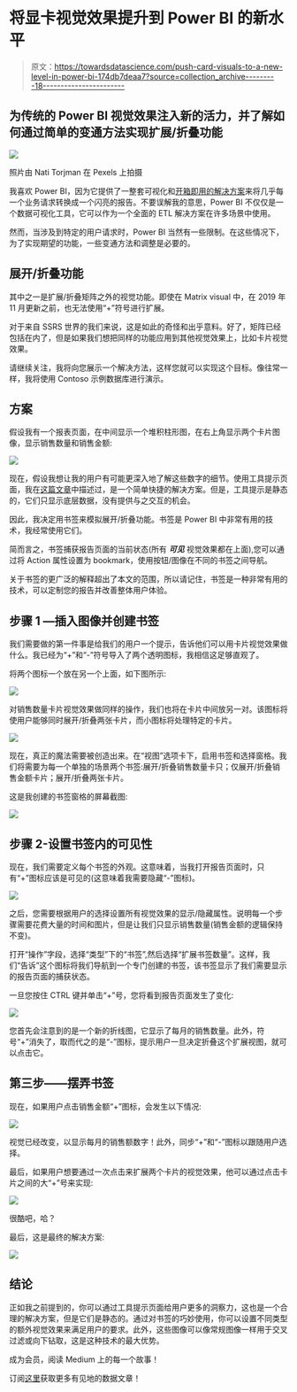 # 将显卡视觉效果提升到 Power BI 的新水平

> 原文：<https://towardsdatascience.com/push-card-visuals-to-a-new-level-in-power-bi-174db7deaa7?source=collection_archive---------18----------------------->

## 为传统的 Power BI 视觉效果注入新的活力，并了解如何通过简单的变通方法实现扩展/折叠功能

![](img/282ca46f9190912260caad6af34a627e.png)

照片由 Nati Torjman 在 Pexels 上拍摄

我喜欢 Power BI，因为它提供了一整套可视化和[开箱即用的解决方案](/drillthrough-like-a-pro-in-power-bi-ed92effcfe72)来将几乎每一个业务请求转换成一个闪亮的报告。不要误解我的意思，Power BI 不仅仅是一个数据可视化工具，它可以作为一个全面的 ETL 解决方案在许多场景中使用。

然而，当涉及到特定的用户请求时，Power BI 当然有一些限制。在这些情况下，为了实现期望的功能，一些变通方法和调整是必要的。

## 展开/折叠功能

其中之一是扩展/折叠矩阵之外的视觉功能。即使在 Matrix visual 中，在 2019 年 11 月更新之前，也无法使用“+”符号进行扩展。

对于来自 SSRS 世界的我们来说，这是如此的奇怪和出乎意料。好了，矩阵已经包括在内了，但是如果我们想把同样的功能应用到其他视觉效果上，比如卡片视觉效果。

请继续关注，我将向您展示一个解决方法，这样您就可以实现这个目标。像往常一样，我将使用 Contoso 示例数据库进行演示。

## 方案

假设我有一个报表页面，在中间显示一个堆积柱形图，在右上角显示两个卡片图像，显示销售数量和销售金额:

![](img/04dfc42a6749de8299966d907303756a.png)

现在，假设我想让我的用户有可能更深入地了解这些数字的细节。使用工具提示页面，我在[这篇文章](/enhance-power-bi-report-with-tooltip-pages-3ae472b43e2)中描述过，是一个简单快捷的解决方案。但是，工具提示是静态的，它们只显示底层数据，没有提供与之交互的机会。

因此，我决定用书签来模拟展开/折叠功能。书签是 Power BI 中非常有用的技术，我经常使用它们。

简而言之，书签捕获报告页面的当前状态(所有 ***可见*** 视觉效果都在上面),您可以通过将 Action 属性设置为 bookmark，使用按钮/图像在不同的书签之间导航。

关于书签的更广泛的解释超出了本文的范围，所以请记住，书签是一种非常有用的技术，可以定制您的报告并改善整体用户体验。

## 步骤 1 —插入图像并创建书签

我们需要做的第一件事是给我们的用户一个提示，告诉他们可以用卡片视觉效果做什么。我已经为“+”和“-”符号导入了两个透明图标，我相信这足够直观了。

将两个图标一个放在另一个上面，如下图所示:

![](img/d6bc2d981fa10824f61d585497197de5.png)

对销售数量卡片视觉效果做同样的操作，我们也将在卡片中间放另一对。该图标将使用户能够同时展开/折叠两张卡片，而小图标将处理特定的卡片。

![](img/06243a5b2b40783b71668c86276774a9.png)

现在，真正的魔法需要被创造出来。在“视图”选项卡下，启用书签和选择窗格。我们将需要为每一个单独的场景两个书签:展开/折叠销售数量卡只；仅展开/折叠销售金额卡片；展开/折叠两张卡片。

这是我创建的书签窗格的屏幕截图:

![](img/a313275a4a7ef172e63cfbd614f4d587.png)

## 步骤 2-设置书签内的可见性

现在，我们需要定义每个书签的外观。这意味着，当我打开报告页面时，只有“+”图标应该是可见的(这意味着我需要隐藏“-”图标)。

![](img/93e38597e7a9b3e40949d81d54b6b221.png)

之后，您需要根据用户的选择设置所有视觉效果的显示/隐藏属性。说明每一个步骤需要花费大量的时间和图片，但是让我们只显示销售数量(销售金额的逻辑保持不变)。

打开“操作”字段，选择“类型”下的“书签”,然后选择“扩展书签数量”。这样，我们“告诉”这个图标将我们导航到一个专门创建的书签，该书签显示了我们需要显示的报告页面的捕获状态。

一旦您按住 CTRL 键并单击“+”号，您将看到报告页面发生了变化:

![](img/94d7be0bd3aeaaf6e44d5c1081cf229b.png)

您首先会注意到的是一个新的折线图，它显示了每月的销售数量。此外，符号“+”消失了，取而代之的是“-”图标，提示用户一旦决定折叠这个扩展视图，就可以点击它。

## 第三步——摆弄书签

现在，如果用户点击销售金额“+”图标，会发生以下情况:

![](img/afb2b2522d6710836a3fa51cd5459db7.png)

视觉已经改变，以显示每月的销售额数字！此外，同步“+”和“-”图标以跟随用户选择。

最后，如果用户想要通过一次点击来扩展两个卡片的视觉效果，他可以通过点击卡片之间的大“+”号来实现:

![](img/a7316382de0ce0d3c2100fdb18397718.png)

很酷吧，哈？

最后，这是最终的解决方案:

![](img/69a5c038c7b75f5f3cc8ed4d1a779a0b.png)

## 结论

正如我之前提到的，你可以通过工具提示页面给用户更多的洞察力，这也是一个合理的解决方案，但是它们是静态的。通过对书签的巧妙使用，你可以设置不同类型的额外视觉效果来满足用户的要求。此外，这些图像可以像常规图像一样用于交叉过滤或向下钻取，这是这种技术的最大优势。

成为会员，阅读 Medium 上的每一个故事！

订阅[这里](http://eepurl.com/gOH8iP)获取更多有见地的数据文章！